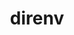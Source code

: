 ---
title: "direnv"
layout: cache
categories: [package, develop]
meta: {"versions": ["2.32.3"], "compilers": ["gcc@=7.5.0"], "oss": ["ubuntu18.04"], "platforms": ["linux"], "targets": ["x86_64_v3"], "stacks": ["developer-tools", "root"], "num_specs": 2, "num_specs_by_stack": {"root": 2, "developer-tools": 2}}
spec_details: [{"hash": "4wjb5r4pm2ybvj6whcvxkidgz45wk5xv", "compiler": "gcc@=7.5.0", "versions": ["2.32.3"], "os": "ubuntu18.04", "platform": "linux", "target": "x86_64_v3", "variants": ["build_system=generic"], "stacks": ["root", "developer-tools"], "size": "-", "tarball": "https://binaries.spack.io/develop/build_cache/linux-ubuntu18.04-x86_64_v3/gcc-7.5.0/direnv-2.32.3/linux-ubuntu18.04-x86_64_v3-gcc-7.5.0-direnv-2.32.3-4wjb5r4pm2ybvj6whcvxkidgz45wk5xv.spack"}, {"hash": "p2vmvoo37ivuozh7iwxhgwwasvmaadzc", "compiler": "gcc@=7.5.0", "versions": ["2.32.3"], "os": "ubuntu18.04", "platform": "linux", "target": "x86_64_v3", "variants": ["build_system=generic"], "stacks": ["root", "developer-tools"], "size": "-", "tarball": "https://binaries.spack.io/develop/build_cache/linux-ubuntu18.04-x86_64_v3/gcc-7.5.0/direnv-2.32.3/linux-ubuntu18.04-x86_64_v3-gcc-7.5.0-direnv-2.32.3-p2vmvoo37ivuozh7iwxhgwwasvmaadzc.spack"}]
---